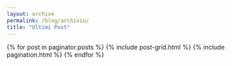```yaml
---
layout: archive
permalink: /blog/archivio/
title: "Ultimi Post"
---
```


<div class="tiles">
{% for post in paginator.posts %}
	{% include post-grid.html %}
	{% include pagination.html %}
{% endfor %}
</div><!-- /.tiles -->
